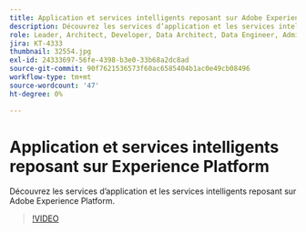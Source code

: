 ```yaml
---
title: Application et services intelligents reposant sur Adobe Experience Platform
description: Découvrez les services d’application et les services intelligents reposant sur Adobe Experience Platform.
role: Leader, Architect, Developer, Data Architect, Data Engineer, Admin, User
jira: KT-4333
thumbnail: 32554.jpg
exl-id: 24333697-56fe-4398-b3e0-33b68a2dc8ad
source-git-commit: 90f7621536573f60ac6585404b1ac0e49cb08496
workflow-type: tm+mt
source-wordcount: '47'
ht-degree: 0%

---
```


# Application et services intelligents reposant sur Experience Platform

Découvrez les services d’application et les services intelligents reposant sur Adobe Experience Platform.

>[!VIDEO](https://video.tv.adobe.com/v/32554?quality=12&learn=on)

